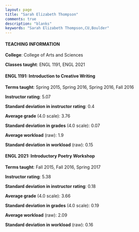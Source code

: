 ```yaml
---
layout: page
title: "Sarah Elizabeth Thompson" 
comments: true
description: "blanks"
keywords: "Sarah Elizabeth Thompson,CU,Boulder"
---
```

<head>
<script src="https://ajax.googleapis.com/ajax/libs/jquery/2.1.3/jquery.min.js"></script>
<script src="https://dl.dropboxusercontent.com/s/pc42nxpaw1ea4o9/highcharts.js?dl=0"></script>
<!-- <script src="../assets/js/highcharts.js"></script> -->
<style type="text/css">@font-face {
	font-family: "Bebas Neue";
	src: url(https://www.filehosting.org/file/details/544349/BebasNeue Regular.otf) format("opentype");
	}
	h1.Bebas { 
		font-family: "Bebas Neue", Verdana, Tahoma;
	}
</style>
</head>
	   
#### TEACHING INFORMATION

**College**: College of Arts and Sciences

**Classes taught**: ENGL 1191, ENGL 2021

#### ENGL 1191: Introduction to Creative Writing

**Terms taught**: Spring 2015, Spring 2016, Spring 2016, Fall 2016

**Instructor rating**: 5.07

**Standard deviation in instructor rating**: 0.4

**Average grade** (4.0 scale): 3.76

**Standard deviation in grades** (4.0 scale): 0.07

**Average workload** (raw): 1.9

**Standard deviation in workload** (raw): 0.15

#### ENGL 2021: Introductory Poetry Workshop

**Terms taught**: Fall 2015, Fall 2016, Spring 2017

**Instructor rating**: 5.38

**Standard deviation in instructor rating**: 0.18

**Average grade** (4.0 scale): 3.66

**Standard deviation in grades** (4.0 scale): 0.19

**Average workload** (raw): 2.09

**Standard deviation in workload** (raw): 0.16

